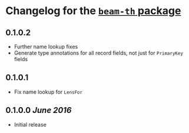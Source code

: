 # Changelog for the [`beam-th` package](http://hackage.haskell.org/package/beam-th)

## 0.1.0.2

 * Further name lookup fixes
 * Generate type annotations for all record fields, not just for `PrimaryKey` fields

## 0.1.0.1

 * Fix name lookup for `LensFor`

## 0.1.0.0  *June 2016*

 * Initial release
